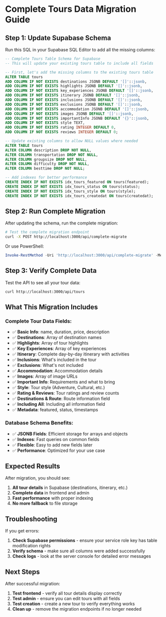 # Complete Tours Data Migration Guide

## Step 1: Update Supabase Schema

Run this SQL in your Supabase SQL Editor to add all the missing columns:

```sql
-- Complete Tours Table Schema for Supabase
-- This will update your existing tours table to include all fields

-- First, let's add the missing columns to the existing tours table
ALTER TABLE tours 
ADD COLUMN IF NOT EXISTS destinations JSONB DEFAULT '[]'::jsonb,
ADD COLUMN IF NOT EXISTS highlights JSONB DEFAULT '[]'::jsonb,
ADD COLUMN IF NOT EXISTS key_experiences JSONB DEFAULT '[]'::jsonb,
ADD COLUMN IF NOT EXISTS itinerary JSONB DEFAULT '[]'::jsonb,
ADD COLUMN IF NOT EXISTS inclusions JSONB DEFAULT '[]'::jsonb,
ADD COLUMN IF NOT EXISTS exclusions JSONB DEFAULT '[]'::jsonb,
ADD COLUMN IF NOT EXISTS accommodation JSONB DEFAULT '[]'::jsonb,
ADD COLUMN IF NOT EXISTS images JSONB DEFAULT '[]'::jsonb,
ADD COLUMN IF NOT EXISTS importantInfo JSONB DEFAULT '{}'::jsonb,
ADD COLUMN IF NOT EXISTS style TEXT,
ADD COLUMN IF NOT EXISTS rating INTEGER DEFAULT 0,
ADD COLUMN IF NOT EXISTS reviews INTEGER DEFAULT 0;

-- Update existing columns to allow NULL values where needed
ALTER TABLE tours 
ALTER COLUMN description DROP NOT NULL,
ALTER COLUMN transportation DROP NOT NULL,
ALTER COLUMN groupsize DROP NOT NULL,
ALTER COLUMN difficulty DROP NOT NULL,
ALTER COLUMN besttime DROP NOT NULL;

-- Add indexes for better performance
CREATE INDEX IF NOT EXISTS idx_tours_featured ON tours(featured);
CREATE INDEX IF NOT EXISTS idx_tours_status ON tours(status);
CREATE INDEX IF NOT EXISTS idx_tours_style ON tours(style);
CREATE INDEX IF NOT EXISTS idx_tours_createdat ON tours(createdat);
```

## Step 2: Run Complete Migration

After updating the schema, run the complete migration:

```bash
# Test the complete migration endpoint
curl -X POST http://localhost:3000/api/complete-migrate
```

Or use PowerShell:
```powershell
Invoke-RestMethod -Uri 'http://localhost:3000/api/complete-migrate' -Method Post
```

## Step 3: Verify Complete Data

Test the API to see all your tour data:

```bash
curl http://localhost:3000/api/tours
```

## What This Migration Includes

### Complete Tour Data Fields:
- ✅ **Basic Info**: name, duration, price, description
- ✅ **Destinations**: Array of destination names
- ✅ **Highlights**: Array of tour highlights  
- ✅ **Key Experiences**: Array of key experiences
- ✅ **Itinerary**: Complete day-by-day itinerary with activities
- ✅ **Inclusions**: What's included in the tour
- ✅ **Exclusions**: What's not included
- ✅ **Accommodation**: Accommodation details
- ✅ **Images**: Array of image URLs
- ✅ **Important Info**: Requirements and what to bring
- ✅ **Style**: Tour style (Adventure, Cultural, etc.)
- ✅ **Rating & Reviews**: Tour ratings and review counts
- ✅ **Destinations & Route**: Route information field
- ✅ **Including All**: Including all information field
- ✅ **Metadata**: featured, status, timestamps

### Database Schema Benefits:
- ✅ **JSONB Fields**: Efficient storage for arrays and objects
- ✅ **Indexes**: Fast queries on common fields
- ✅ **Flexible**: Easy to add new fields later
- ✅ **Performance**: Optimized for your use case

## Expected Results

After migration, you should see:
1. **All tour details** in Supabase (destinations, itinerary, etc.)
2. **Complete data** in frontend and admin
3. **Fast performance** with proper indexing
4. **No more fallback** to file storage

## Troubleshooting

If you get errors:
1. **Check Supabase permissions** - ensure your service role key has table modification rights
2. **Verify schema** - make sure all columns were added successfully
3. **Check logs** - look at the server console for detailed error messages

## Next Steps

After successful migration:
1. **Test frontend** - verify all tour details display correctly
2. **Test admin** - ensure you can edit tours with all fields
3. **Test creation** - create a new tour to verify everything works
4. **Clean up** - remove the migration endpoints if no longer needed
